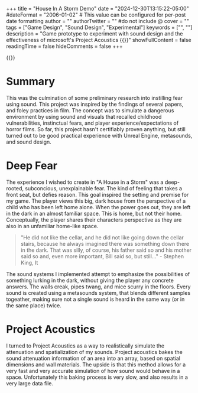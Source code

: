 +++
title = "House In A Storm Demo"
date = "2024-12-30T13:15:22-05:00"
#dateFormat = "2006-01-02" # This value can be configured for per-post date formatting
author = ""
authorTwitter = "" #do not include @
cover = ""
tags = ["Game Design", "Sound Design", "Experimental"]
keywords = ["", ""]
description = "Game prototype to experiment with sound design and the effectiveness of microsoft's Project Acoustics {{<youtube L2gG9kQsaxQ>}}"
showFullContent = false
readingTime = false
hideComments = false
+++

{{<youtube L2gG9kQsaxQ>}}

# Summary

This was the culmination of some preliminary research into instilling fear using sound. This project was inspired by the findings of several papers, and foley practices in film. The concept was to simulate a dangerous environment by using sound and visuals that recalled childhood vulnerabilities, instinctual fears, and player experience/expectations of horror films. So far, this project hasn't certifiably proven anything, but still turned out to be good practical experience with Unreal Engine, metasounds, and sound design. 

# Deep Fear

The experience I wished to create in "A House in a Storm" was a deep-rooted, subconcious, unexplainable fear. The kind of feeling that takes a front seat, but defies reason. This goal inspired the setting and premise for my game. The player views this big, dark house from the perspective of a child who has been left home alone. When the power goes out, they are left in the dark in an almost familiar space. This is home, but not their home. Conceptually, the player shares their characters perspective as they are also in an unfamiliar home-like space.

> "He did not like the cellar, and he did not like going down the cellar stairs, because he always imagined there was something down there in the dark. That was silly, of course, his father said so and his mother said so and, even more important, Bill said so, but still..." - Stephen King, It

The sound systems I implemented attempt to emphasize the possibilities of something lurking in the dark, without giving the player any concrete answers. The walls creak, pipes twang, and mice scurry in the floors. Every sound is created using a metasounds system, that blends different samples togeather, making sure not a single sound is heard in the same way (or in the same place) twice. 

# Project Acoustics

I turned to Project Acoustics as a way to realistically simulate the attenuation and spatialization of my sounds. Project acoustics bakes the sound attenuation information of an area into an array, based on spatial dimensions and wall materials. The upside is that this method allows for a very fast and very accurate simulation of how sound would behave in a space. Unfortunately this baking process is very slow, and also results in a very large data file.